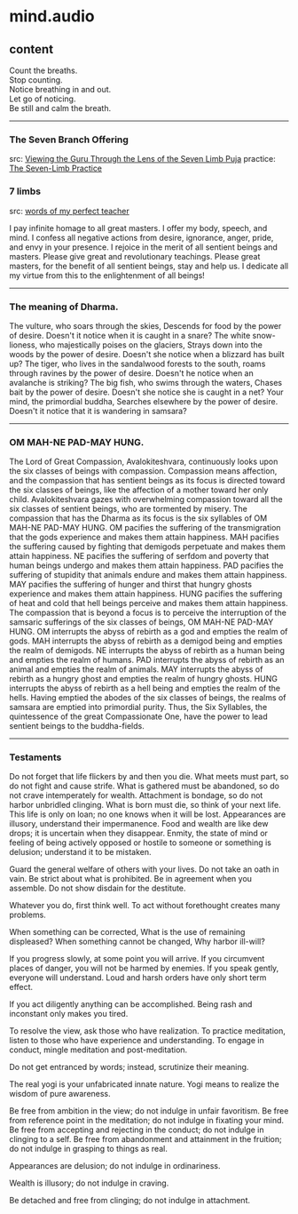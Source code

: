 # mind.audio
## content
Count the breaths.  
Stop counting.   
Notice breathing in and out.  
Let go of noticing.  
Be still and calm the breath.  

---

### The Seven Branch Offering  
src: [Viewing the Guru Through the Lens of the Seven Limb Puja](https://www.goodreads.com/book/show/33518202-viewing-the-guru-through-the-lens-of-the-seven-limb-puja)
practice: [The Seven-Limb Practice](https://multimedia.lamayeshe.com/2015/09/23/the-seven-limb-practice/)


### 7 limbs  
src: [words of my perfect teacher](https://github.com/ryanallen/words-of-my-perfect-teacher)  

I pay infinite homage to all great masters. I offer my body, speech, and mind. I confess all negative actions from desire, ignorance, anger, pride, and envy in your presence. I rejoice in the merit of all sentient beings and masters. Please give great and revolutionary teachings. Please great masters, for the benefit of all sentient beings, stay and help us. I dedicate all my virtue from this to the enlightenment of all beings!

---

### The meaning of Dharma.  

The vulture, who soars through the skies, Descends for food by the power of desire. Doesn't it notice when it is caught in a snare? The white snow-lioness, who majestically poises on the glaciers, Strays down into the woods by the power of desire. Doesn't she notice when a blizzard has built up? The tiger, who lives in the sandalwood forests to the south, roams through ravines by the power of desire. Doesn't he notice when an avalanche is striking? The big fish, who swims through the waters, Chases bait by the power of desire. Doesn't she notice she is caught in a net? Your mind, the primordial buddha, Searches elsewhere by the power of desire. Doesn't it notice that it is wandering in samsara?

---

### OM MAH-NE PAD-MAY HUNG.  

The Lord of Great Compassion, Avalokiteshvara, continuously looks upon the six classes of beings with compassion. Compassion means affection, and the compassion that has sentient beings as its focus is directed toward the six classes of beings, like the affection of a mother toward her only child. Avalokiteshvara gazes with overwhelming compassion toward all the six classes of sentient beings, who are tormented by misery. The compassion that has the Dharma as its focus is the six syllables of OM MAH-NE PAD-MAY HUNG. OM pacifies the suffering of the transmigration that the gods experience and makes them attain happiness. MAH pacifies the suffering caused by fighting that demigods perpetuate and makes them attain happiness. NE pacifies the suffering of serfdom and poverty that human beings undergo and makes them attain happiness. PAD pacifies the suffering of stupidity that animals endure and makes them attain happiness. MAY pacifies the suffering of hunger and thirst that hungry ghosts experience and makes them attain happiness. HUNG pacifies the suffering of heat and cold that hell beings perceive and makes them attain happiness. The compassion that is beyond a focus is to perceive the interruption of the samsaric sufferings of the six classes of beings, OM MAH-NE PAD-MAY HUNG. OM interrupts the abyss of rebirth as a god and empties the realm of gods. MAH interrupts the abyss of rebirth as a demigod being and empties the realm of demigods. NE interrupts the abyss of rebirth as a human being and empties the realm of humans. PAD interrupts the abyss of rebirth as an animal and empties the realm of animals. MAY interrupts the abyss of rebirth as a hungry ghost and empties the realm of hungry ghosts. HUNG interrupts the abyss of rebirth as a hell being and empties the realm of the hells. Having emptied the abodes of the six classes of beings, the realms of samsara are emptied into primordial purity. Thus, the Six Syllables, the quintessence of the great Compassionate One, have the power to lead sentient beings to the buddha-fields.

---

### Testaments

Do not forget that life flickers by and then you die.
What meets must part, so do not fight and cause strife.
What is gathered must be abandoned, so do not crave intemperately for wealth.
Attachment is bondage, so do not harbor unbridled clinging.
What is born must die, so think of your next life.
This life is only on loan; no one knows when it will be lost.
Appearances are illusory, understand their impermanence.
Food and wealth are like dew drops; it is uncertain when they disappear.
Enmity, the state of mind or feeling of being actively opposed or hostile to someone or something is delusion; understand it to be mistaken.

Guard the general welfare of others with your lives.
Do not take an oath in vain.
Be strict about what is prohibited.
Be in agreement when you assemble.
Do not show disdain for the destitute.

Whatever you do, first think well.
To act without forethought creates many problems.

When something can be corrected,
What is the use of remaining displeased?
When something cannot be changed,
Why harbor ill-will?

If you progress slowly, at some point you will arrive.
If you circumvent places of danger, you will not be harmed by enemies.
If you speak gently, everyone will understand.
Loud and harsh orders have only short term effect.

If you act diligently anything can be accomplished.
Being rash and inconstant only makes you tired.

To resolve the view, ask those who have realization.
To practice meditation, listen to those who have experience and understanding.
To engage in conduct, mingle meditation and post-meditation.

Do not get entranced by words; instead, scrutinize their meaning.

The real yogi is your unfabricated innate nature.
Yogi means to realize the wisdom of pure awareness.

Be free from ambition in the view; do not indulge in unfair favoritism.
Be free from reference point in the meditation; do not indulge in fixating your mind.
Be free from accepting and rejecting in the conduct; do not indulge in clinging to a self.
Be free from abandonment and attainment in the fruition; do not indulge in grasping to things as real.

Appearances are delusion; do not indulge in ordinariness.

Wealth is illusory; do not indulge in craving.

Be detached and free from clinging; do not indulge in attachment.
